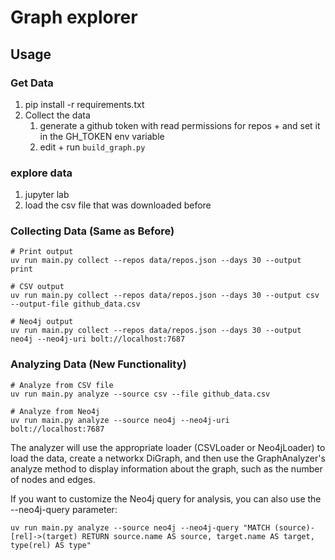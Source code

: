 # Graph explorer 

## Usage

### Get Data
1. pip install -r requirements.txt
1. Collect the data
    1. generate a github token with read permissions for repos + and set it in the GH_TOKEN env variable
    1. edit + run `build_graph.py`

### explore data
1. jupyter lab
1. load the csv file that was downloaded before


### Collecting Data (Same as Before)
```
# Print output
uv run main.py collect --repos data/repos.json --days 30 --output print

# CSV output
uv run main.py collect --repos data/repos.json --days 30 --output csv --output-file github_data.csv

# Neo4j output
uv run main.py collect --repos data/repos.json --days 30 --output neo4j --neo4j-uri bolt://localhost:7687
```

### Analyzing Data (New Functionality)
```
# Analyze from CSV file
uv run main.py analyze --source csv --file github_data.csv

# Analyze from Neo4j
uv run main.py analyze --source neo4j --neo4j-uri bolt://localhost:7687
```

The analyzer will use the appropriate loader (CSVLoader or Neo4jLoader) to load the data, create a networkx DiGraph, and then use the GraphAnalyzer's analyze method to display information about the graph, such as the number of nodes and edges.

If you want to customize the Neo4j query for analysis, you can also use the --neo4j-query parameter:
```
uv run main.py analyze --source neo4j --neo4j-query "MATCH (source)-[rel]->(target) RETURN source.name AS source, target.name AS target, type(rel) AS type"
```